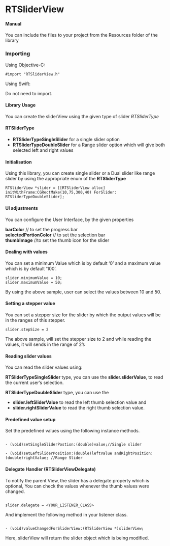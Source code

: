 
# RTSliderView
#### Manual
You can include the files to your project from the Resources folder of the library

### Importing

Using Objective-C:

```obj-c
#import "RTSliderView.h" 

```

Using Swift:

Do not need to import. 

#### Library Usage

You can create the sliderView using the given type of slider *RTSliderType*

#### RTSliderType

- **RTSliderTypeSingleSlider** for a single slider option
- **RTSliderTypeDoubleSlider** for a Range slider option which will give both selected left and right values

#### Initialisation

Using this library, you can create single slider or a Dual slider like range slider by using the appropriate enum of the **RTSliderType**

```obj-c
RTSliderView *slider = [[RTSliderView alloc] initWithFrame:CGRectMake(10,75,300,40) ForSlider: RTSliderTypeDoubleSlider];
```
#### UI adjustments

You can configure the User Interface, by the given properties

**barColor** // to set the progress bar <br/>
**selectedPortionColor** // to set the selection bar <br/>
**thumbImage** //to set the thumb icon for the slider


#### Dealing with values

You can set a minimum Value which is by default ‘0’ and a maximum value which is by default ‘100’. 

```obj-c
slider.minimumValue = 10;
slider.maximumValue = 50;
```

By using the above sample, user can select the values between 10 and 50.

#### Setting a stepper value

You can set a stepper size for the slider by which the output values will be in the ranges of this stepper.

```obj-c
slider.stepSize = 2
```

The above sample, will set the stepper size to 2 and while reading the values, it will sends in the range of 2’s

#### Reading slider values

You can read the slider values using:

**RTSliderTypeSingleSlider**  type, you can use the **slider.sliderValue**, to read the current user’s selection.

**RTSliderTypeDoubleSlider**  type, you can use the 
- **slider.leftSliderValue** to read the left thumb selection value and 
- **slider.rightSliderValue** to read the right thumb selection value.

#### Predefined value setup

Set the predefined values using the following instance methods.

```obj-c

- (void)setSingleSliderPostion:(double)value;//Single slider

- (void)setLeftSliderPosition:(double)leftValue andRightPosition:(double)rightValue; //Range Slider

```

#### Delegate Handler (RTSliderViewDelegate)

To notify the parent View, the slider has a delegate property which is optional, You can check the values whenever the thumb values were changed.

```obj-c

slider.delegate = <YOUR_LISTENER_CLASS>

```

And implement the following method in your listener class.

```obj-c

- (void)valueChangedForSliderView:(RTSliderView *)sliderView;

```

Here, sliderView will return the slider object which is being modified.
